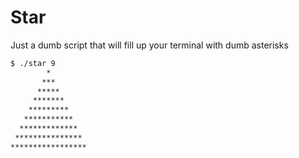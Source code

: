 Star
====

Just a dumb script that will fill up your terminal with dumb asterisks

```sh
$ ./star 9
        *
       ***
      *****
     *******
    *********
   ***********
  *************
 ***************
*****************
```
